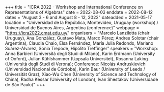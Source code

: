 +++
title = "ICRA 2022 - Workshop and International Conference on Representations of Algebras"
date = 2022-08-03
enddate = 2022-08-12
dates = "August 3 - 6 and August 8 - 12, 2022"
dateadded = 2021-05-17
location = "Universidad de la República, Montevideo, Uruguay (workshop) / Universidad de Buenos Aires, Argentina (conference)"
webpage = "https://icra2022.cmat.edu.uy/"
organisers = "Marcelo Lanzilotta (chair Uruguay), Ana González, Gustavo Mata, Marco Pérez; Andrea Solotar (chair Argentina), Claudia Chaio, Elsa Fernández, María Julia Redondo, Mariano Suárez-Álvarez, Sonia Trepode, Hipólito Treffinger"
speakers = "Workshop: Anna Barbieri (Università degli Studi di Milano), Karin Erdmann (University of Oxford), Julian Kühlshammer (Uppsala Universitet), Rosanna Laking (Università degli Studi di Verona); Conference: Nicolás Andruskievich (Universidad Nacional de Córdoba), Karin Baur (University of Leeds / Universität Graz), Xiao-Wu Chen (University of Science and Technology of China), Radha Kessar (University of London), Ivan Shestakov (Universidade de São Paulo)"
+++
